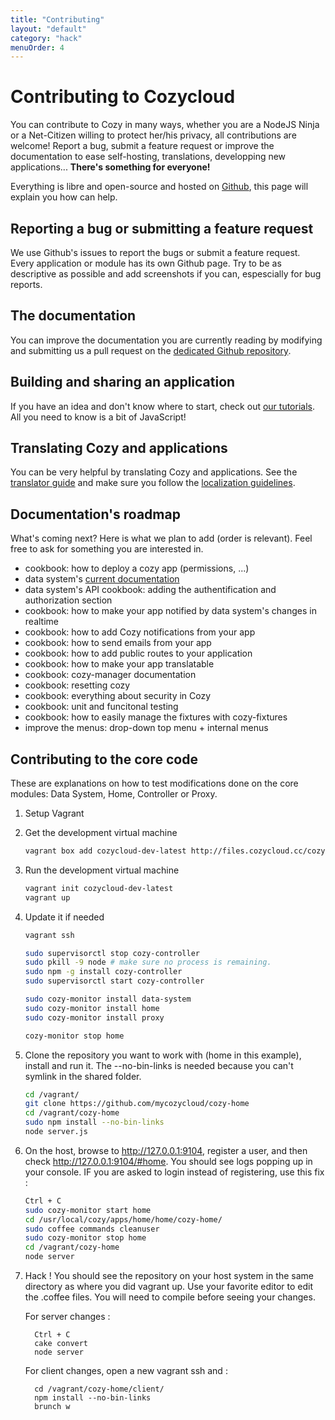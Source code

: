 ```yaml
---
title: "Contributing"
layout: "default"
category: "hack"
menuOrder: 4
---
```


# Contributing to Cozycloud

You can contribute to Cozy in many ways, whether you are a NodeJS Ninja or a
Net-Citizen willing to protect her/his privacy, all contributions are welcome!
Report a bug, submit a feature request or improve the documentation to ease
self-hosting, translations, developping new applications...
**There's something for everyone!**

Everything is libre and open-source and hosted on
[Github](https://github.com/mycozycloud/), this page will explain you how can
help.


## Reporting a bug or submitting a feature request

We use Github's issues to report the bugs or submit a feature request. Every
application or module has its own Github page.
Try to be as descriptive as possible and add screenshots if you can,
espescially for bug reports.


## The documentation

You can improve the documentation you are currently reading by modifying and
submitting us a pull request on the
[dedicated Github repository](https://github.com/mycozycloud/cozy-docs/).

## Building and sharing an application

If you have an idea and don't know where to start, check out [our tutorials](/hack/getting-started/). All you need to know is a bit of JavaScript!

## Translating Cozy and applications
You can be very helpful by translating Cozy and applications. See the [translator guide](/hack/cookbooks/localization.html#summary) and make sure you follow the [localization guidelines](/hack/cookbooks/localization.html#guidelines).

## Documentation's roadmap

What's coming next? Here is what we plan to add (order is relevant). Feel free to ask for something you are interested in.

* cookbook: how to deploy a cozy app (permissions, ...)
* data system's [current documentation](https://github.com/mycozycloud/cozy-data-system/wiki/)
* data system's API cookbook: adding the authentification and authorization section
* cookbook: how to make your app notified by data system's changes in realtime
* cookbook: how to add Cozy notifications from your app
* cookbook: how to send emails from your app
* cookbook: how to add public routes to your application
* cookbook: how to make your app translatable
* cookbook: cozy-manager documentation
* cookbook: resetting cozy
* cookbook: everything about security in Cozy
* cookbook: unit and funcitonal testing
* cookbook: how to easily manage the fixtures with cozy-fixtures
* improve the menus: drop-down top menu + internal menus

## Contributing to the core code

These are explanations on how to test modifications done on the core modules:
Data System, Home, Controller or Proxy.

1. Setup Vagrant

2. Get the development virtual machine

    ```sh
    vagrant box add cozycloud-dev-latest http://files.cozycloud.cc/cozycloud-dev-latest.box
    ```
   
3. Run the development virtual machine

    ```sh
    vagrant init cozycloud-dev-latest
    vagrant up
    ```
    
4. Update it if needed

    ```sh
    vagrant ssh

    sudo supervisorctl stop cozy-controller
    sudo pkill -9 node # make sure no process is remaining.
    sudo npm -g install cozy-controller 
    sudo supervisorctl start cozy-controller

    sudo cozy-monitor install data-system
    sudo cozy-monitor install home
    sudo cozy-monitor install proxy

    cozy-monitor stop home
    ```

5. Clone the repository you want to work with (home in this example), install and run it. 
The --no-bin-links is needed because you can't symlink in the shared folder.

    ```sh
    cd /vagrant/
    git clone https://github.com/mycozycloud/cozy-home
    cd /vagrant/cozy-home
    sudo npm install --no-bin-links
    node server.js
    ```

6. On the host, browse to http://127.0.0.1:9104, register a user, and then check http://127.0.0.1:9104/#home. 
You should see logs popping up in your console. IF you are asked to login instead of registering, use this fix :

    ```sh
    Ctrl + C
    sudo cozy-monitor start home
    cd /usr/local/cozy/apps/home/home/cozy-home/
    sudo coffee commands cleanuser
    sudo cozy-monitor stop home
    cd /vagrant/cozy-home
    node server
    ```

7. Hack ! You should see the repository on your host system in the same directory as where you did vagrant up. 
Use your favorite editor to edit the .coffee files. You will need to compile before seeing your changes.

    For server changes :
        
         Ctrl + C
         cake convert
         node server
    
    For client changes, open a new vagrant ssh and :
        
         cd /vagrant/cozy-home/client/
         npm install --no-bin-links
         brunch w
